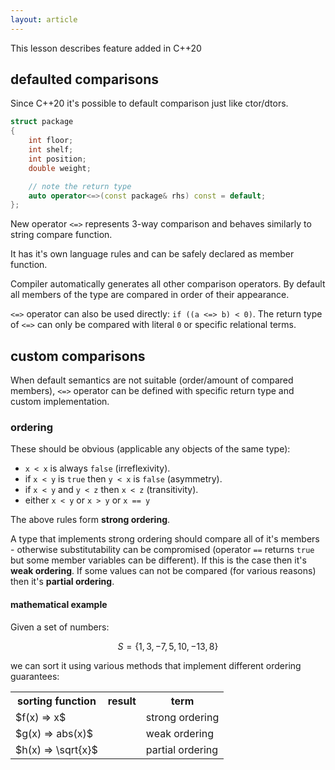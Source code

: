 ```yaml
---
layout: article
---
```


<div class="note info">
This lesson describes feature added in C++20
</div>

## defaulted comparisons

Since C++20 it's possible to default comparison just like ctor/dtors.

```c++
struct package
{
    int floor;
    int shelf;
    int position;
    double weight;

    // note the return type
    auto operator<=>(const package& rhs) const = default;
};
```

New operator `<=>` represents 3-way comparison and behaves similarly to string compare function.

It has it's own language rules and can be safely declared as member function.

Compiler automatically generates all other comparison operators. By default all members of the type are compared in order of their appearance.

`<=>` operator can also be used directly: `if ((a <=> b) < 0)`. The return type of `<=>` can only be compared with literal `0` or specific relational terms.

## custom comparisons

When default semantics are not suitable (order/amount of compared members), `<=>` operator can be defined with specific return type and custom implementation.

### ordering

These should be obvious (applicable any objects of the same type):

- `x < x` is always `false` (irreflexivity).
- if `x < y` is `true` then `y < x` is `false` (asymmetry).
- if `x < y` and `y < z` then `x < z` (transitivity).
- either `x < y` or `x > y` or `x == y`

The above rules form **strong ordering**.

A type that implements strong ordering should compare all of it's members - otherwise substitutability can be compromised (operator `==` returns `true` but some member variables can be different). If this is the case then it's **weak ordering**. If some values can not be compared (for various reasons) then it's **partial ordering**.

#### mathematical example

Given a set of numbers:

$$
S = \{ 1, 3, -7, 5, 10, -13, 8 \}
$$

we can sort it using various methods that implement different ordering guarantees:

<div class="table-responsive">
    <table class="table table-bordered table-dark">
        <tbody>
            <tr>
                <th>sorting function</th>
                <th>result</th>
                <th>term</th>
            </tr>
            <tr>
                <td>$f(x) => x$</td>
                <td></td>
                <td>strong ordering</td>
            </tr>
                <td>$g(x) => abs(x)$</td>
                <td></td>
                <td>weak ordering</td>
            </tr>
            <tr>
                <td>$h(x) => \sqrt{x}$</td>
                <td></td>
                <td>partial ordering</td>
            </tr>
        </tbody>
    </table>
</div>
